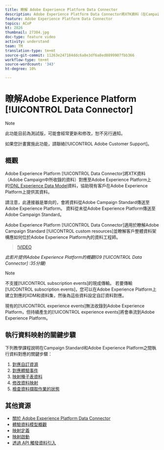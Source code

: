 ```yaml
---
title: 瞭解 Adobe Experience Platform Data Connector
description: Adobe Experience Platform Data Connector將XTK資料（在Campaign中收錄的資料）對應至Adobe Experience Platform上的Experience Data Model(XDM)資料，協助現有客戶在Adobe Experience Platform上提供其資料。
feature: Adobe Experience Platform Data Connector
topics: ACoP
kt: 2826
thumbnail: 27304.jpg
doc-type: feature video
activity: understand
team: TM
translation-type: tm+mt
source-git-commit: 11263e247184ddc6a8e3df6a8ed0899907fbb366
workflow-type: tm+mt
source-wordcount: '343'
ht-degree: 10%

---
```



# 瞭解Adobe Experience Platform [!UICONTROL Data Connector]

>[!NOTE]
>
>此功能目前為測試版，可能會經常更新和修改，恕不另行通知。
>
>如果您計畫實施此功能，請聯絡[!UICONTROL Adobe Customer Support]。

## 概觀

Adobe Experience Platform [!UICONTROL Data Connector]將XTK資料（Adobe Campaign中所收錄的資料）對應至Adobe Experience Platform上的[!DNL Experience Data Model](XDM)資料，協助現有客戶在Adobe Experience Platform上提供其資料。

請注意，此連接器是單向的，會將資料從Adobe Campaign Standard傳送至Adobe Experience Platform。 資料從未從Adobe Experience Platform傳送至Adobe Campaign Standard。

Adobe Experience Platform [!UICONTROL Data Connector]適用於瞭解Adobe Campaign Standard [!UICONTROL custom resources]並瞭解客戶整體資料架構應如何位於Adobe Experience Platform內的資料工程師。

>[!VIDEO](https://video.tv.adobe.com/v/27304?quality=12)

*此影片提供Adobe Experience Platform的概觀(09 [!UICONTROL Data Connector] :35分鐘)*

>[!NOTE]
>
>不支援[!UICONTROL subscription events]的現成傳輸。 若要傳輸[!UICONTROL subscription events]，您可以在Adobe Experience Platform上建立對應的XDM和資料集，然後為這些資料設定自訂資料對應。
>
>現有的[!UICONTROL experience events]無法收錄到Adobe Experience Platform，但持續產生的[!UICONTROL experience events]將會串流到Adobe Experience Platform。

## 執行資料映射的關鍵步驟

下列教學課程說明在Campaign Standard和Adobe Experience Platform之間執行資料對應的關鍵步驟：

1. [對應自訂資源](/help/administrating/adobe-experience-platform-data-connector/mapping-custom-resources.md)
2. [對應體驗事件](/help/administrating/adobe-experience-platform-data-connector/mapping-experience-events.md)
3. [映射種子表資料](/help/administrating/adobe-experience-platform-data-connector/mapping-seed-table-data.md)
4. [修改資料映射](/help/administrating/adobe-experience-platform-data-connector/modifying-data-mapping.md)
5. [檢查資料擷取作業的狀態](/help/administrating/adobe-experience-platform-data-connector/checking-status-of-data-ingestion-jobs.md)

## 其他資源

* [關於 Adobe Experience Platform Data Connector](https://docs.adobe.com/content/help/en/campaign-standard/using/administrating/mapping-campaign-and-aep-data/aep-about-data-connector.html)
* [體驗資料模型概觀](https://docs.adobe.com/content/help/en/campaign-standard/using/administrating/mapping-campaign-and-aep-data/aep-data-model-overview.html)
* [映射定義](https://docs.adobe.com/content/help/en/campaign-standard/using/administrating/mapping-campaign-and-aep-data/aep-mapping-definition.html)
* [映射啟動](https://docs.adobe.com/content/help/en/campaign-standard/using/administrating/mapping-campaign-and-aep-data/aep-mapping-activation.html)
* [透過 API 觸發資料引入](https://docs.adobe.com/content/help/en/campaign-standard/using/administrating/mapping-campaign-and-aep-data/aep-triggering-data-ingestion.html)
